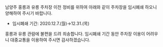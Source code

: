 남양주 홍릉과 유릉 주차장 이전 정비를 위하여 아래와 같이 주차장을 임시폐쇄 하오니 양해하여 주시기 바랍니다.   
- 임시폐쇄 기간: 2020.12.7.(월)→12.31.(목)   

홍릉과 유릉 관람에 불편을 드려 죄송합니다. 임시폐쇄 기간 동안 주차장 이용이 어려우니 대중교통을 이용하여 주시면 감사하겠습니다.